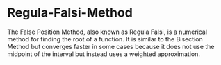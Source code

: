 # Regula-Falsi-Method
The False Position Method, also known as Regula Falsi, is a numerical method for finding the root of a function.
It is similar to the Bisection Method but converges faster in some cases because it does not use the midpoint of the interval but instead uses a weighted approximation.
